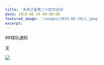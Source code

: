 ```yaml
---
title: '未来之星第二十四次活动'
date: 2019-06-29 00:00:00
featured_image: '/images/2019-06-29/1.jpeg'
excerpt: .
---
```


##球队通知

无

<div class="gallery" data-columns="2">
    <img src="/images/2019-06-29/1.jpeg">                                                                
</div>